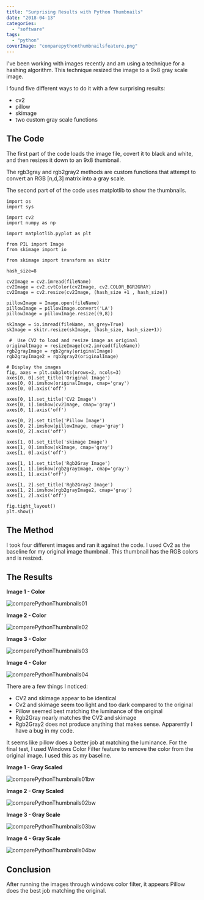 ```yaml
---
title: "Surprising Results with Python Thumbnails"
date: "2018-04-13"
categories: 
  - "software"
tags: 
  - "python"
coverImage: "comparepythonthumbnailsfeature.png"
---
```


I've been working with images recently and am using a technique for a hashing algorithm. This technique resized the image to a 9x8 gray scale image.

I found five different ways to do it with a few surprising results:

- cv2
- pillow
- skimage
- two custom gray scale functions

## The Code

The first part of the code loads the image file, covert it to black and white, and then resizes it down to an 9x8 thumbnail.

The rgb3gray and rgb2gray2 methods are custom functions that attempt to convert an RGB \[n,d,3\] matrix into a gray scale.

The second part of of the code uses matplotlib to show the thumbnails.

```
import os
import sys

import cv2
import numpy as np

import matplotlib.pyplot as plt

from PIL import Image
from skimage import io

from skimage import transform as skitr

hash_size=8

cv2Image = cv2.imread(fileName)
cv2Image = cv2.cvtColor(cv2Image, cv2.COLOR_BGR2GRAY)                            
cv2Image = cv2.resize(cv2Image, (hash_size +1 , hash_size))

pillowImage = Image.open(fileName)
pillowImage = pillowImage.convert('LA')
pillowImage = pillowImage.resize((9,8))

skImage = io.imread(fileName, as_grey=True)
skImage = skitr.resize(skImage, (hash_size, hash_size+1))
                                 
 #  Use CV2 to load and resize image as original
originalImage = resizeImage(cv2.imread(fileName))   
rgb2grayImage = rgb2gray(originalImage)
rgb2grayImage2 = rgb2gray2(originalImage)                               

# Display the images
fig, axes = plt.subplots(nrows=2, ncols=3)
axes[0, 0].set_title('Original Image')
axes[0, 0].imshow(originalImage, cmap='gray')
axes[0, 0].axis('off')
                                 
axes[0, 1].set_title('CV2 Image')
axes[0, 1].imshow(cv2Image, cmap='gray')
axes[0, 1].axis('off')
                                 
axes[0, 2].set_title('Pillow Image')
axes[0, 2].imshow(pillowImage, cmap='gray')
axes[0, 2].axis('off')
                                 
axes[1, 0].set_title('skimage Image')
axes[1, 0].imshow(skImage, cmap='gray')
axes[1, 0].axis('off')

axes[1, 1].set_title('Rgb2Gray Image')
axes[1, 1].imshow(rgb2grayImage, cmap='gray')
axes[1, 1].axis('off')

axes[1, 2].set_title('Rgb2Gray2 Image')
axes[1, 2].imshow(rgb2grayImage2, cmap='gray')
axes[1, 2].axis('off')

fig.tight_layout()
plt.show()
```

## The Method

I took four different images and ran it against the code. I used Cv2 as the baseline for my original image thumbnail. This thumbnail has the RGB colors and is resized.

## The Results

**Image 1 - Color**

![comparePythonThumbnails01](images/comparepythonthumbnails01.png)

**Image 2 - Color**

![comparePythonThumbnails02](images/comparepythonthumbnails02.png)

**Image 3 - Color**

![comparePythonThumbnails03](images/comparepythonthumbnails03.png)

**Image 4 - Color**

![comparePythonThumbnails04](images/comparepythonthumbnails04.png)

There are a few things I noticed:

- CV2 and skimage appear to be identical
- Cv2 and skimage seem too light and too dark compared to the original
- Pillow seemed best matching the luminance of the original
- Rgb2Gray nearly matches the CV2 and skimage
- Rgb2Gray2 does not produce anything that makes sense. Apparently I have a bug in my code.

It seems like pillow does a better job at matching the luminance. For the final test, I used Windows Color Filter feature to remove the color from the original image. I used this as my baseline.

**Image 1 - Gray Scaled**

![comparePythonThumbnails01bw](images/comparepythonthumbnails01bw.png)

**Image 2 - Gray Scaled**

![comparePythonThumbnails02bw](images/comparepythonthumbnails02bw.png)

**Image 3 - Gray Scale**

![comparePythonThumbnails03bw](images/comparepythonthumbnails03bw.png)

**Image 4 - Gray Scale**

![comparePythonThumbnails04bw](images/comparepythonthumbnails04bw.png)

## Conclusion

After running the images through windows color filter, it appears Pillow does the best job matching the original.
